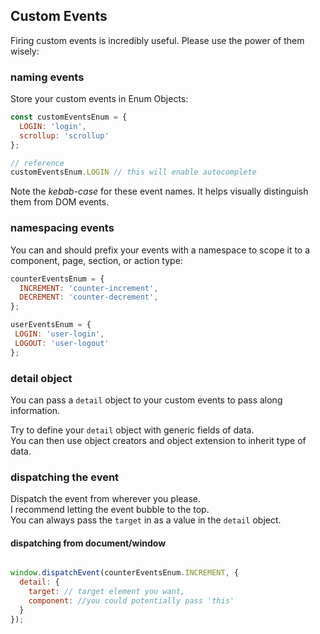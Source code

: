 ## Custom Events

Firing custom events is incredibly useful.  Please use the power of them wisely:

### naming events 

Store your custom events in Enum Objects:

```js
const customEventsEnum = {
  LOGIN: 'login',
  scrollup: 'scrollup'
};

// reference
customEventsEnum.LOGIN // this will enable autocomplete
```
Note the *kebab-case* for these event names.  It helps visually distinguish them from DOM events.

### namespacing events
You can and should prefix your events with a namespace to scope it to a component, page, section, or action type:
```js
counterEventsEnum = {
  INCREMENT: 'counter-increment',
  DECREMENT: 'counter-decrement',
};

userEventsEnum = {
 LOGIN: 'user-login',
 LOGOUT: 'user-logout'
};

```

### detail object
You can pass a `detail` object to your custom events to pass along information.

Try to define your `detail` object with generic fields of data.  
You can then use object creators and 
object extension to inherit type of data.

### dispatching the event
Dispatch the event from wherever you please.  
I recommend letting the event bubble to the top.  
You can always pass the `target` 
in as a value in the `detail` object.

#### dispatching from document/window
```js

window.dispatchEvent(counterEventsEnum.INCREMENT, {
  detail: {
    target: // target element you want,
    component: //you could potentially pass 'this' 
  }
});

```


